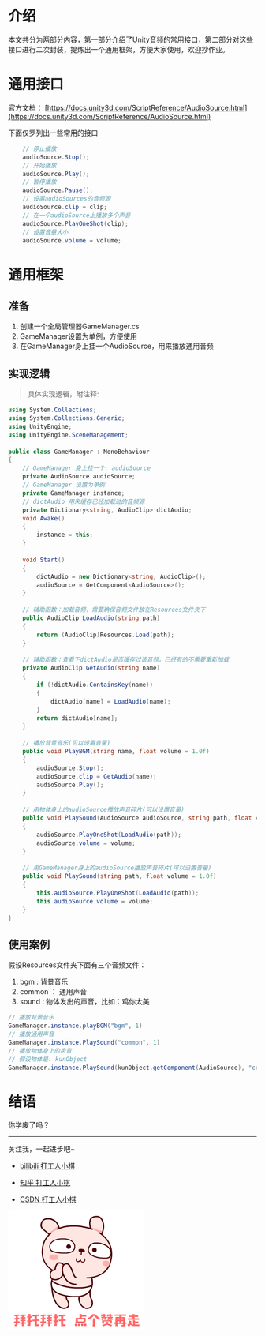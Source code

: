 # 介绍
本文共分为两部分内容，第一部分介绍了Unity音频的常用接口，第二部分对这些接口进行二次封装，提炼出一个通用框架，方便大家使用，欢迎抄作业。

# 通用接口
官方文档： [https://docs.unity3d.com/ScriptReference/AudioSource.html](https://docs.unity3d.com/ScriptReference/AudioSource.html)

下面仅罗列出一些常用的接口

```c#
    // 停止播放
    audioSource.Stop();
    // 开始播放
    audioSource.Play();
    // 暂停播放
    audioSource.Pause();
    // 设置audioSources的音频源
    audioSource.clip = clip;
    // 在一个audioSource上播放多个声音
    audioSource.PlayOneShot(clip);
    // 设置音量大小
    audioSource.volume = volume;
```

# 通用框架

## 准备
1. 创建一个全局管理器GameManager.cs
2. GameManager设置为单例，方便使用
3. 在GameManager身上挂一个AudioSource，用来播放通用音频

## 实现逻辑

> 具体实现逻辑，附注释: 

```c#
using System.Collections;
using System.Collections.Generic;
using UnityEngine;
using UnityEngine.SceneManagement;

public class GameManager : MonoBehaviour
{
    // GameManager 身上挂一个: audioSource
    private AudioSource audioSource;
    // GameManager 设置为单例
    private GameManager instance;
    // dictAudio 用来缓存已经加载过的音频源
    private Dictionary<string, AudioClip> dictAudio;
    void Awake()
    {
        instance = this;
    }

    void Start()
    {
        dictAudio = new Dictionary<string, AudioClip>();
        audioSource = GetComponent<AudioSource>();
    }
    
    // 辅助函数：加载音频，需要确保音频文件放在Resources文件夹下
    public AudioClip LoadAudio(string path)
    {
        return (AudioClip)Resources.Load(path);
    }

    // 辅助函数：查看下dictAudio是否缓存过该音频，已经有的不需要重新加载
    private AudioClip GetAudio(string name)
    {
        if (!dictAudio.ContainsKey(name))
        {
            dictAudio[name] = LoadAudio(name);
        }
        return dictAudio[name];
    }

    // 播放背景音乐(可以设置音量)
    public void PlayBGM(string name, float volume = 1.0f)
    {
        audioSource.Stop();
        audioSource.clip = GetAudio(name);
        audioSource.Play();
    }

    // 用物体身上的audioSource播放声音碎片(可以设置音量)
    public void PlaySound(AudioSource audioSource, string path, float volume = 1.0f)
    {
        audioSource.PlayOneShot(LoadAudio(path));
        audioSource.volume = volume;
    }

    // 用GameManager身上的audioSource播放声音碎片(可以设置音量)
    public void PlaySound(string path, float volume = 1.0f)
    {
        this.audioSource.PlayOneShot(LoadAudio(path));
        this.audioSource.volume = volume;
    }
}
```

## 使用案例
假设Resources文件夹下面有三个音频文件：
1. bgm : 背景音乐
2. common ： 通用声音
3. sound : 物体发出的声音，比如：鸡你太美


```cs
// 播放背景音乐
GameManager.instance.playBGM("bgm", 1)
// 播放通用声音
GameManager.instance.PlaySound("common", 1)
// 播放物体身上的声音
// 假设物体是: kunObject
GameManager.instance.PlaySound(kunObject.getComponent(AudioSource), "common", 1)
```

# 结语

你学废了吗？

---

关注我，一起进步吧~

- [bilibili 打工人小棋](https://space.bilibili.com/302482063?spm_id_from=333.1007.0.0)

- [知乎 打工人小棋](https://www.zhihu.com/people/jin-tian-ye-yao-kai-xin-ya-58-32)

- [CSDN 打工人小棋](https://blog.csdn.net/dagongrenxiaoqi?spm=1000.2115.3001.5343)


![点个赞叭~](https://raw.githubusercontent.com/XiaoQiCoding/Blog/main/Image/ZanG2.gif)

